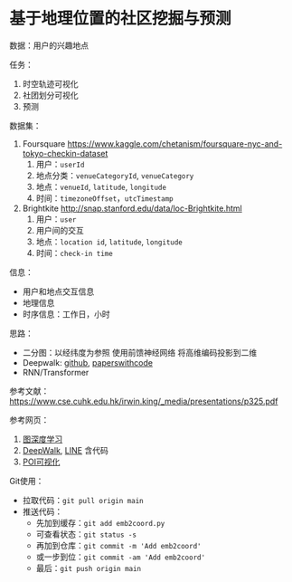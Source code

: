 # 基于地理位置的社区挖掘与预测

数据：用户的兴趣地点

任务：

1. 时空轨迹可视化
2. 社团划分可视化
3. 预测

数据集：

1. Foursquare https://www.kaggle.com/chetanism/foursquare-nyc-and-tokyo-checkin-dataset 
   1. 用户：`userId`
   2. 地点分类：`venueCategoryId`, `venueCategory`
   3. 地点：`venueId`, `latitude`, `longitude`
   4. 时间：`timezoneOffset`，`utcTimestamp`
2. Brightkite http://snap.stanford.edu/data/loc-Brightkite.html 
   1. 用户：`user`
   2. 用户间的交互
   3. 地点：`location id`, `latitude`, `longitude`
   4. 时间：`check-in time`

信息：

- 用户和地点交互信息
- 地理信息
- 时序信息：工作日，小时

思路：

- 二分图：以经纬度为参照 使用前馈神经网络 将高维编码投影到二维
- Deepwalk: [github](https://github.com/phanein/deepwalk), [paperswithcode](https://paperswithcode.com/paper/deepwalk-online-learning-of-social#code)
- RNN/Transformer

参考文献：https://www.cse.cuhk.edu.hk/irwin.king/_media/presentations/p325.pdf 

参考网页：

1. [图深度学习](https://blog.csdn.net/qq_34539676/article/details/125608802)
2. [DeepWalk](https://zhuanlan.zhihu.com/p/56380812), [LINE](https://zhuanlan.zhihu.com/p/56478167) 含代码
3. [POI可视化](https://zhuanlan.zhihu.com/p/165095864)

Git使用：

- 拉取代码：`git pull origin main`
- 推送代码：
  - 先加到缓存：`git add emb2coord.py`
  - 可查看状态：`git status -s`
  - 再加到仓库：`git commit -m 'Add emb2coord'`
  - 或一步到位：`git commit -am 'Add emb2coord'`
  - 最后：`git push origin main`